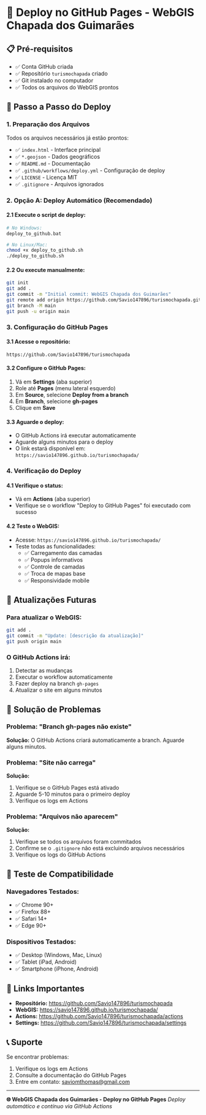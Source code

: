 # 🚀 Deploy no GitHub Pages - WebGIS Chapada dos Guimarães

## 📋 Pré-requisitos

- ✅ Conta GitHub criada
- ✅ Repositório `turismochapada` criado
- ✅ Git instalado no computador
- ✅ Todos os arquivos do WebGIS prontos

## 🔧 Passo a Passo do Deploy

### 1. **Preparação dos Arquivos**
Todos os arquivos necessários já estão prontos:
- ✅ `index.html` - Interface principal
- ✅ `*.geojson` - Dados geográficos
- ✅ `README.md` - Documentação
- ✅ `.github/workflows/deploy.yml` - Configuração de deploy
- ✅ `LICENSE` - Licença MIT
- ✅ `.gitignore` - Arquivos ignorados

### 2. **Opção A: Deploy Automático (Recomendado)**

#### 2.1 Execute o script de deploy:
```bash
# No Windows:
deploy_to_github.bat

# No Linux/Mac:
chmod +x deploy_to_github.sh
./deploy_to_github.sh
```

#### 2.2 Ou execute manualmente:
```bash
git init
git add .
git commit -m "Initial commit: WebGIS Chapada dos Guimarães"
git remote add origin https://github.com/Savio147896/turismochapada.git
git branch -M main
git push -u origin main
```

### 3. **Configuração do GitHub Pages**

#### 3.1 Acesse o repositório:
```
https://github.com/Savio147896/turismochapada
```

#### 3.2 Configure o GitHub Pages:
1. Vá em **Settings** (aba superior)
2. Role até **Pages** (menu lateral esquerdo)
3. Em **Source**, selecione **Deploy from a branch**
4. Em **Branch**, selecione **gh-pages**
5. Clique em **Save**

#### 3.3 Aguarde o deploy:
- O GitHub Actions irá executar automaticamente
- Aguarde alguns minutos para o deploy
- O link estará disponível em: `https://savio147896.github.io/turismochapada/`

### 4. **Verificação do Deploy**

#### 4.1 Verifique o status:
- Vá em **Actions** (aba superior)
- Verifique se o workflow "Deploy to GitHub Pages" foi executado com sucesso

#### 4.2 Teste o WebGIS:
- Acesse: `https://savio147896.github.io/turismochapada/`
- Teste todas as funcionalidades:
  - ✅ Carregamento das camadas
  - ✅ Popups informativos
  - ✅ Controle de camadas
  - ✅ Troca de mapas base
  - ✅ Responsividade mobile

## 🔄 Atualizações Futuras

### Para atualizar o WebGIS:
```bash
git add .
git commit -m "Update: [descrição da atualização]"
git push origin main
```

### O GitHub Actions irá:
1. Detectar as mudanças
2. Executar o workflow automaticamente
3. Fazer deploy na branch `gh-pages`
4. Atualizar o site em alguns minutos

## 🐛 Solução de Problemas

### Problema: "Branch gh-pages não existe"
**Solução:** O GitHub Actions criará automaticamente a branch. Aguarde alguns minutos.

### Problema: "Site não carrega"
**Solução:** 
1. Verifique se o GitHub Pages está ativado
2. Aguarde 5-10 minutos para o primeiro deploy
3. Verifique os logs em Actions

### Problema: "Arquivos não aparecem"
**Solução:**
1. Verifique se todos os arquivos foram commitados
2. Confirme se o `.gitignore` não está excluindo arquivos necessários
3. Verifique os logs do GitHub Actions

## 📱 Teste de Compatibilidade

### Navegadores Testados:
- ✅ Chrome 90+
- ✅ Firefox 88+
- ✅ Safari 14+
- ✅ Edge 90+

### Dispositivos Testados:
- ✅ Desktop (Windows, Mac, Linux)
- ✅ Tablet (iPad, Android)
- ✅ Smartphone (iPhone, Android)

## 🔗 Links Importantes

- **Repositório:** https://github.com/Savio147896/turismochapada
- **WebGIS:** https://savio147896.github.io/turismochapada/
- **Actions:** https://github.com/Savio147896/turismochapada/actions
- **Settings:** https://github.com/Savio147896/turismochapada/settings

## 📞 Suporte

Se encontrar problemas:
1. Verifique os logs em Actions
2. Consulte a documentação do GitHub Pages
3. Entre em contato: saviomthomas@gmail.com

---

**🌐 WebGIS Chapada dos Guimarães - Deploy no GitHub Pages**
*Deploy automático e contínuo via GitHub Actions* 